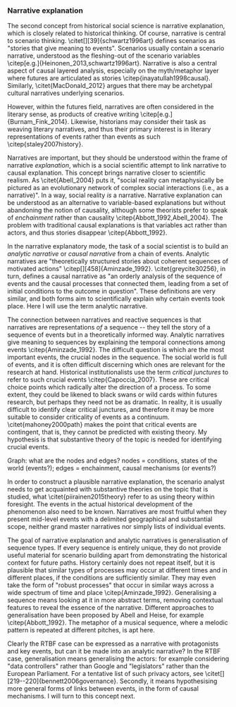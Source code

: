 ### Narrative explanation

The second concept from historical social science is narrative explanation, which is closely related to historical thinking. Of course, narrative is central to scenario thinking. \citet[][39]{schwartz1996art} defines scenarios as "stories that give meaning to events". Scenarios usually contain a scenario narrative, understood as the fleshing-out of the scenario variables \citep[e.g.]{Heinonen_2013,schwartz1996art}. Narrative is also a central aspect of causal layered analysis, especially on the myth/metaphor layer where futures are articulated as stories \citep{inayatullah1998causal}. Similarly, \citet{MacDonald_2012} argues that there may be archetypal cultural narratives underlying scenarios.

However, within the futures field, narratives are often considered in the literary sense, as products of creative writing \citep[e.g.]{Burnam_Fink_2014}. Likewise, historians may consider their task as weaving literary narratives, and thus their primary interest is in literary representations of events rather than events as such \citep{staley2007history}.

Narratives are important, but they should be understood within the frame of narrative *explanation*, which is a social scientific attempt to link narrative to causal explanation. This concept brings narrative closer to scientific realism. As \citet{Abell_2004} puts it, "social reality can metaphysically be pictured as an evolutionary network of complex social interactions (i.e., as a narrative)". In a way, social reality *is* a narrative. Narrative explanation can be understood as an alternative to variable-based explanations but without abandoning the notion of causality, although some theorists prefer to speak of *enchainment* rather than causality \citep{Abbott_1992,Abell_2004}. The problem with traditional causal explanations is that variables act rather than actors, and thus stories disappear \citep{Abbott_1992}.

In the narrative explanatory mode, the task of a social scientist is to build an *analytic narrative* or *causal narrative* from a chain of events. Analytic narratives are "theoretically structured stories about coherent sequences of motivated actions" \citep[][458]{Aminzade_1992}. \citet{greycite30256}, in turn, defines a causal narrative as "an orderly analysis of the sequence of events and the causal processes that connected them, leading from a set of initial conditions to the outcome in question". These definitions are very similar, and both forms aim to scientifically explain why certain events took place. Here I will use the term analytic narrative.

The connection between narratives and reactive sequences is that narratives are representations *of* a sequence -- they tell the story of a sequence of events but in a theoretically informed way. Analytic narratives give meaning to sequences by explaining the temporal connections among events \citep{Aminzade_1992}. The difficult question is which are the most important events, the crucial nodes in the sequence. The social world is full of events, and it is often difficult discerning which ones are relevant for the research at hand. Historical institutionalists use the term *critical junctures* to refer to such crucial events \citep{Capoccia_2007}. These are critical choice points which radically alter the direction of a process. To some extent, they could be likened to black swans or wild cards within futures research, but perhaps they need not be as dramatic. In reality, it is usually difficult to identify clear critical junctures, and therefore it may be more suitable to consider criticality of events as a continuum. \citet{mahoney2000path} makes the point that critical events are contingent, that is, they cannot be predicted with existing theory. My hypothesis is that substantive theory of the topic is needed for identifying crucial events.

Graph: what are the nodes and edges? nodes = conditions, states of the world (events?); edges = enchainment, causal mechanisms (or events?)

In order to construct a plausible narrative explanation, the scenario analyst needs to get acquainted with substantive theories on the topic that is studied, what \citet{piirainen2015theory} refer to as using theory within foresight. The events in the actual historical development of the phenomenon also need to be known. Narratives are most fruitful when they present mid-level events with a delimited geographical and substantial scope, neither grand master narratives nor simply lists of individual events.

The goal of narrative explanation and analytic narratives is generalisation of sequence types.
If every sequence is entirely unique, they do not provide useful material for scenario building apart from demonstrating the historical context for future paths.
History certainly does not repeat itself, but it is plausible that similar types of processes may occur at different times and in different places, if the conditions are sufficiently similar.
They may even take the form of "robust processes" that occur in similar ways across a wide spectrum of time and place \citep{Aminzade_1992}.
Generalising a sequence means looking at it in more abstract terms, removing contextual features to reveal the essence of the narrative.
Different approaches to generalisation have been proposed by Abell and Heise, for example \citep{Abbott_1992}.
The metaphor of a musical sequence, where a melodic pattern is repeated at different pitches, is apt here.

Clearly the RTBF case can be expressed as a narrative with protagonists and key events, but can it be made into an analytic narrative?
In the RTBF case, generalisation means generalising the actors: for example considering "data controllers" rather than Google and "legislators" rather than the European Parliament.
For a tentative list of such privacy actors, see \citet[][219--220]{bennett2006governance}.
Secondly, it means hypothesising more general forms of links between events, in the form of causal mechanisms.
I will turn to this concept next.


